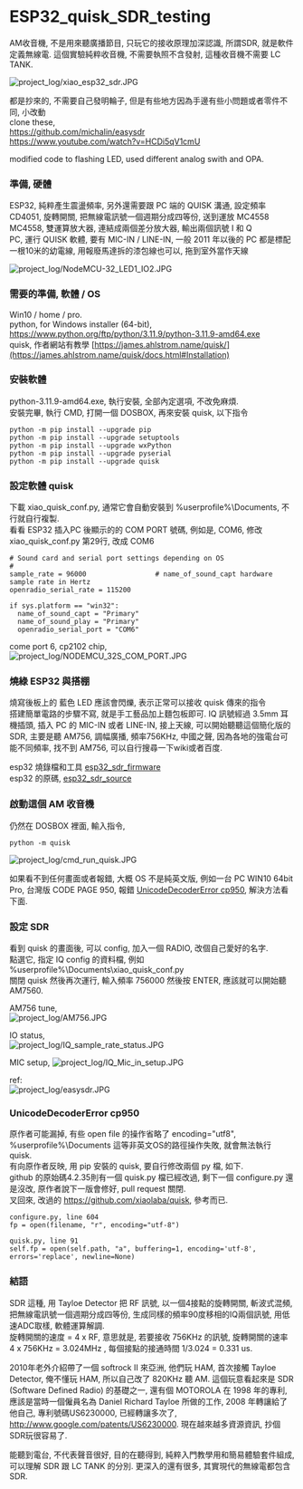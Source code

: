 # ESP32_quisk_SDR_testing
AM收音機, 不是用來聽廣播節目, 只玩它的接收原理加深認識, 所謂SDR, 就是軟件定義無線電. 這個實驗純粹收音機, 不需要執照不含發射, 這種收音機不需要 LC TANK.   

![project_log/xiao_esp32_sdr.JPG](project_log/xiao_esp32_sdr.JPG)  




都是抄來的, 不需要自己發明輪子, 但是有些地方因為手邊有些小問題或者零件不同, 小改動  
clone these,  
https://github.com/michalin/easysdr  
https://www.youtube.com/watch?v=HCDi5qV1cmU  

modified code to flashing LED, used different analog swith and OPA.  


### 準備, 硬體
ESP32, 純粹產生震盪頻率, 另外還需要跟 PC 端的 QUISK 溝通, 設定頻率  
CD4051, 旋轉開關, 把無線電訊號一個週期分成四等份, 送到運放 MC4558   
MC4558, 雙運算放大器, 連結成兩個差分放大器, 輸出兩個訊號 I 和 Q  
PC, 運行 QUISK 軟體, 要有 MIC-IN / LINE-IN, 一般 2011 年以後的 PC 都是標配  
一根10米的幼電線, 用報廢馬達拆的漆包線也可以, 拖到室外當作天線

![project_log/NodeMCU-32_LED1_IO2.JPG](project_log/NodeMCU-32_LED1_IO2.JPG)  

### 需要的準備, 軟體 / OS
Win10 / home / pro.  
python, for Windows installer (64-bit), https://www.python.org/ftp/python/3.11.9/python-3.11.9-amd64.exe  
quisk, 作者網站有教學 [https://james.ahlstrom.name/quisk/](https://james.ahlstrom.name/quisk/docs.html#Installation)  

### 安裝軟體
python-3.11.9-amd64.exe, 執行安裝, 全部內定選項, 不改免麻煩.  
安裝完畢, 執行 CMD, 打開一個 DOSBOX, 再來安裝 quisk, 以下指令
```
python -m pip install --upgrade pip
python -m pip install --upgrade setuptools
python -m pip install --upgrade wxPython
python -m pip install --upgrade pyserial
python -m pip install --upgrade quisk 
```


### 設定軟體 quisk
下載 xiao_quisk_conf.py, 通常它會自動安裝到 %userprofile%\Documents, 不行就自行複製.  
看看 ESP32 插入PC 後顯示的的 COM PORT 號碼, 例如是, COM6, 修改 xiao_quisk_conf.py 第29行, 改成 COM6
```
# Sound card and serial port settings depending on OS
#
sample_rate = 96000					# name_of_sound_capt hardware sample rate in Hertz
openradio_serial_rate = 115200

if sys.platform == "win32":
  name_of_sound_capt = "Primary"
  name_of_sound_play = "Primary"
  openradio_serial_port = "COM6"
```


come port 6, cp2102 chip,  
![project_log/NODEMCU_32S_COM_PORT.JPG](project_log/NODEMCU_32S_COM_PORT.JPG) 


### 燒綠 ESP32 與搭棚
燒寫後板上的 藍色 LED 應該會閃爍, 表示正常可以接收 quisk 傳來的指令  
搭建簡單電路的步驟不寫, 就是手工藝品加上麵包板即可. IQ 訊號經過 3.5mm 耳機插頭, 插入 PC 的 MIC-IN 或者 LINE-IN, 接上天線, 可以開始聽聽這個簡化版的 SDR, 主要是聽 AM756, 調幅廣播, 頻率756KHz, 中國之聲, 因為各地的強電台可能不同頻率, 找不到 AM756, 可以自行搜尋一下wiki或者百度.  

esp32 燒錄檔和工具 [esp32_sdr_firmware](esp32_sdr_firmware)  
esp32 的原碼,  [esp32_sdr_source](esp32_sdr_source)  

### 啟動這個 AM 收音機
仍然在 DOSBOX 裡面, 輸入指令, 
```
python -m quisk
```

![project_log/cmd_run_quisk.JPG](project_log/cmd_run_quisk.JPG)  



如果看不到任何畫面或者報錯, 大概 OS 不是純英文版, 例如一台 PC WIN10 64bit Pro, 台灣版 CODE PAGE 950, 報錯 [UnicodeDecoderError cp950](#unicodedecodererror-cp950), 解決方法看下面.  

### 設定 SDR
看到 quisk 的畫面後, 可以 config, 加入一個 RADIO, 改個自己愛好的名字.  
點選它, 指定 IQ config 的資料檔, 例如 %userprofile%\Documents\xiao_quisk_conf.py  
關閉 quisk 然後再次運行, 輸入頻率 756000 然後按 ENTER, 應該就可以開始聽 AM7560.  

AM756 tune,  
![project_log/AM756.JPG](project_log/AM756.JPG)  

IO status,  
![project_log/IQ_sample_rate_status.JPG](project_log/IQ_sample_rate_status.JPG)  

MIC setup, 
![project_log/IQ_Mic_in_setup.JPG](project_log/IQ_Mic_in_setup.JPG)  

ref:   
![project_log/easysdr.JPG](project_log/easysdr.JPG)  

### UnicodeDecoderError cp950
原作者可能漏掉, 有些 open file 的操作省略了 encoding="utf8", %userprofile%\Documents 這等非英文OS的路徑操作失敗, 就會無法執行 quisk.  
有向原作者反映, 用 pip 安裝的 quisk, 要自行修改兩個 py 檔, 如下.  
github 的原始碼4.2.35則有一個 quisk.py 檔已經改過, 剩下一個 configure.py 還是沒改, 原作者說下一版會修好, pull request 關閉.  
叉回來, 改過的 https://github.com/xiaolaba/quisk, 參考而已. 


```
configure.py, line 604
fp = open(filename, "r", encoding="utf-8")

quisk.py, line 91
self.fp = open(self.path, "a", buffering=1, encoding='utf-8', errors='replace', newline=None)
```


### 結語
SDR 這種, 用 Tayloe Detector 把 RF 訊號, 以一個4接點的旋轉開關, 斬波式混頻, 把無線電訊號一個週期分成四等份, 生成同樣的頻率90度移相的IQ兩個訊號, 用低速ADC取樣, 軟體運算解調.  
旋轉開關的速度 = 4 x RF, 意思就是, 若要接收 756KHz 的訊號, 旋轉開關的速率 4 x 756KHz = 3.024MHz , 每個接點的接通時間 1/3.024 = 0.331 us.  

2010年老外介紹帶了一個 softrock II 來亞洲, 他們玩 HAM, 首次接觸 Tayloe Detector, 俺不懂玩 HAM, 所以自己改了 820KHz 聽 AM. 這個玩意看起來是 SDR (Software Defined Radio) 的基礎之一, 還有個 MOTOROLA 在 1998 年的專利, 應該是當時一個僱員名為 Daniel Richard Tayloe 所做的工作, 2008 年轉讓給了他自己, 專利號碼US6230000, 已經轉讓多次了, http://www.google.com/patents/US6230000. 現在越來越多資源資訊, 抄個SDR玩很容易了.

能聽到電台, 不代表聲音很好, 目的在聽得到, 純粹入門教學用和簡易體驗套件組成, 可以理解 SDR 跟 LC TANK 的分別. 更深入的還有很多, 其實現代的無線電都包含SDR.
